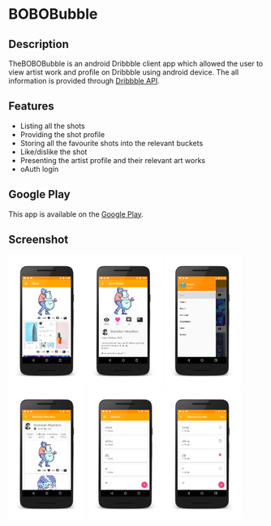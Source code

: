 # BOBOBubble
## Description
TheBOBOBubble is an android Dribbble client app which allowed the user to view artist work and profile on Dribbble using android device. 
The all information is provided through [Dribbble API](http://developer.dribbble.com/).

## Features
* Listing all the shots
* Providing the shot profile
* Storing all the favourite shots into the relevant buckets
* Like/dislike the shot
* Presenting the artist profile and their relevant art works
* oAuth login

## Google Play
This app is available on the [Google Play](https://play.google.com/store/apps/details?id=com.bobo.normalman.bobobubble&hl=en).

## Screenshot
<img src="images/shots.png" width="30%" height="50%"><img src="images/shotprofile.png" width="30%" height="50%">
<img src="images/navigator.png" width="30%" height="50%"><img src="images/artistprofile.png" width="30%" height="50%">
<img src="images/buckets.png" width="30%" height="50%"><img src="images/choose.png" width="30%" height="50%">




